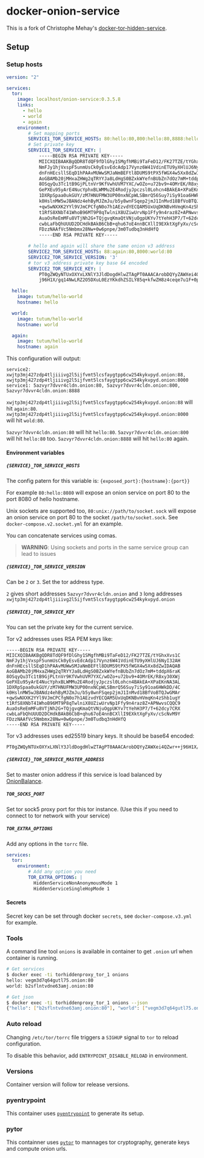 # docker-onion-service

This is a fork of Christophe Mehay's [docker-tor-hidden-service](https://github.com/cmehay/docker-tor-hidden-service).

## Setup

### Setup hosts

```yaml
version: "2"

services:
  tor:
    image: localhost/onion-service:0.3.5.8
    links:
      - hello
      - world
      - again
    environment:
        # Set mapping ports
        SERVICE1_TOR_SERVICE_HOSTS: 80:hello:80,800:hello:80,8888:hello:80
        # Set private key
        SERVICE1_TOR_SERVICE_KEY: |
            -----BEGIN RSA PRIVATE KEY-----
            MIICXQIBAAKBgQDR8TdQF9fDlGhy1SMgfhMBi9TaFeD12/FK27TZE/tYGhxXvs1C
            NmFJy1hjVxspF5unmUsCk0yEsvEdcAdp17Vynz6W41VdinETU9yXHlUJ6NyI32AH
            dnFnHEcsllSEqD1hPAAvMUWwSMJaNmBEFtl8DUMS9tPX5fWGX4w5Xx8dZwIDAQAB
            AoGBAMb20jMHxaZHWg2qTRYYJa8LdHgS0BZxkWYefnBUbZn7dOz7mM+tddpX6raK
            8OSqyQu3Tc1tB9GjPLtnVr9KfVwhUVM7YXC/wOZo+u72bv9+4OMrEK/R8xy30XWj
            GePXEu95yArE4NucYphxBLWMMu2E4RodjyJpczsl0Lohcn4BAkEA+XPaEKnNA3AL
            1DXRpSpaa0ukGUY/zM7HNUFMW3UP00nxNCpWLSBmrQ56Suy7iSy91oa6HWkDD/4C
            k0HslnMW5wJBANdz4ehByMJZmJu/b5y8wnFSqep2jmJ1InMvd18BfVoBTQJwGMAr
            +qwSwNXXK2YYl9VJmCPCfgN0o7h1AEzvdYECQAM5UxUqDKNBvHVmqKn4zShb1ugY
            t1RfS8XNbT41WhoB96MT9P8qTwlniX8UZiwUrvNp1Ffy9n4raz8Z+APNwvsCQQC9
            AuaOsReEmMFu8VTjNh2G+TQjgvqKmaQtVNjuOgpUKYv7tYehH3P7/T+62dcy7CRX
            cwbLaFbQhUUUD2DCHdkBAkB6CbB+qhu67oE4nnBCXllI9EXktXgFyXv/cScNvM9Y
            FDzzNAAfVc5Nmbmx28Nw+0w6pnpe/3m0Tudbq3nHdHfQ
            -----END RSA PRIVATE KEY-----

        # hello and again will share the same onion v3 address
        SERVICE2_TOR_SERVICE_HOSTS: 88:again:80,8000:world:80
        SERVICE2_TOR_SERVICE_VERSION: '3'
        # tor v3 address private key base 64 encoded
        SERVICE2_TOR_SERVICE_KEY: |
            PT0gZWQyNTUxOXYxLXNlY3JldDogdHlwZTAgPT0AAACArobDQYyZAWXei4QZwr++
            j96H1X/gq14NwLRZ2O5DXuL0EzYKkdhZSILY85q+kfwZH8z4ceqe7u1F+0pQi/sM

  hello:
    image: tutum/hello-world
    hostname: hello

  world:
    image: tutum/hello-world
    hostname: world

  again:
    image: tutum/hello-world
    hostname: again
```

This configuration will output:

```
service2: xwjtp3mj427zdp4tljiiivg2l5ijfvmt5lcsfaygtpp6cw254kykvpyd.onion:88, xwjtp3mj427zdp4tljiiivg2l5ijfvmt5lcsfaygtpp6cw254kykvpyd.onion:8000
service1: 5azvyr7dvvr4cldn.onion:80, 5azvyr7dvvr4cldn.onion:800, 5azvyr7dvvr4cldn.onion:8888
```

`xwjtp3mj427zdp4tljiiivg2l5ijfvmt5lcsfaygtpp6cw254kykvpyd.onion:88` will hit `again:80`.
`xwjtp3mj427zdp4tljiiivg2l5ijfvmt5lcsfaygtpp6cw254kykvpyd.onion:8000` will hit `wold:80`.

`5azvyr7dvvr4cldn.onion:80` will hit `hello:80`.
`5azvyr7dvvr4cldn.onion:800` will hit `hello:80` too.
`5azvyr7dvvr4cldn.onion:8888` will hit `hello:80` again.

#### Environment variables

##### `{SERVICE}_TOR_SERVICE_HOSTS`

The config patern for this variable is: `{exposed_port}:{hostname}:{port}}`

For example `80:hello:8080` will expose an onion service on port 80 to the port 8080 of hello hostname.

Unix sockets are supported too, `80:unix://path/to/socket.sock` will expose an onion service on port 80 to the socket `/path/to/socket.sock`. See `docker-compose.v2.socket.yml` for an example.

You can concatenate services using comas.

> **WARNING**: Using sockets and ports in the same service group can lead to issues

##### `{SERVICE}_TOR_SERVICE_VERSION`

Can be `2` or `3`. Set the tor address type.

`2` gives short addresses `5azvyr7dvvr4cldn.onion` and `3` long addresses `xwjtp3mj427zdp4tljiiivg2l5ijfvmt5lcsfaygtpp6cw254kykvpyd.onion`


##### `{SERVICE}_TOR_SERVICE_KEY`

You can set the private key for the current service.

Tor v2 addresses uses RSA PEM keys like:
```
-----BEGIN RSA PRIVATE KEY-----
MIICXQIBAAKBgQDR8TdQF9fDlGhy1SMgfhMBi9TaFeD12/FK27TZE/tYGhxXvs1C
NmFJy1hjVxspF5unmUsCk0yEsvEdcAdp17Vynz6W41VdinETU9yXHlUJ6NyI32AH
dnFnHEcsllSEqD1hPAAvMUWwSMJaNmBEFtl8DUMS9tPX5fWGX4w5Xx8dZwIDAQAB
AoGBAMb20jMHxaZHWg2qTRYYJa8LdHgS0BZxkWYefnBUbZn7dOz7mM+tddpX6raK
8OSqyQu3Tc1tB9GjPLtnVr9KfVwhUVM7YXC/wOZo+u72bv9+4OMrEK/R8xy30XWj
GePXEu95yArE4NucYphxBLWMMu2E4RodjyJpczsl0Lohcn4BAkEA+XPaEKnNA3AL
1DXRpSpaa0ukGUY/zM7HNUFMW3UP00nxNCpWLSBmrQ56Suy7iSy91oa6HWkDD/4C
k0HslnMW5wJBANdz4ehByMJZmJu/b5y8wnFSqep2jmJ1InMvd18BfVoBTQJwGMAr
+qwSwNXXK2YYl9VJmCPCfgN0o7h1AEzvdYECQAM5UxUqDKNBvHVmqKn4zShb1ugY
t1RfS8XNbT41WhoB96MT9P8qTwlniX8UZiwUrvNp1Ffy9n4raz8Z+APNwvsCQQC9
AuaOsReEmMFu8VTjNh2G+TQjgvqKmaQtVNjuOgpUKYv7tYehH3P7/T+62dcy7CRX
cwbLaFbQhUUUD2DCHdkBAkB6CbB+qhu67oE4nnBCXllI9EXktXgFyXv/cScNvM9Y
FDzzNAAfVc5Nmbmx28Nw+0w6pnpe/3m0Tudbq3nHdHfQ
-----END RSA PRIVATE KEY-----
```

Tor v3 addresses uses ed25519 binary keys. It should be base64 encoded:
```
PT0gZWQyNTUxOXYxLXNlY3JldDogdHlwZTAgPT0AAACArobDQYyZAWXei4QZwr++j96H1X/gq14NwLRZ2O5DXuL0EzYKkdhZSILY85q+kfwZH8z4ceqe7u1F+0pQi/sM
```

##### `{SERVICE}_TOR_SERVICE_MASTER_ADDRESS`

Set to master onion address if this service is load balanced by [OnionBalance](https://github.com/asn-d6/onionbalance).

##### `TOR_SOCKS_PORT`

Set tor sock5 proxy port for this tor instance. (Use this if you need to connect to tor network with your service)

##### `TOR_EXTRA_OPTIONS`

Add any options in the `torrc` file.

```yaml
services:
  tor:
    environment:
        # Add any option you need
        TOR_EXTRA_OPTIONS: |
          HiddenServiceNonAnonymousMode 1
          HiddenServiceSingleHopMode 1
```


#### Secrets

Secret key can be set through docker `secrets`, see `docker-compose.v3.yml` for example.


### Tools

A command line tool `onions` is available in container to get `.onion` url when container is running.

```sh
# Get services
$ docker exec -ti torhiddenproxy_tor_1 onions
hello: vegm3d7q64gutl75.onion:80
world: b2sflntvdne63amj.onion:80

# Get json
$ docker exec -ti torhiddenproxy_tor_1 onions --json
{"hello": ["b2sflntvdne63amj.onion:80"], "world": ["vegm3d7q64gutl75.onion:80"]}
```

### Auto reload

Changing `/etc/tor/torrc` file triggers a `SIGHUP` signal to `tor` to reload configuration.

To disable this behavior, add `ENTRYPOINT_DISABLE_RELOAD` in environment.

### Versions

Container version will follow tor release versions.

### pyentrypoint

This container uses [`pyentrypoint`](https://github.com/cmehay/pyentrypoint) to generate its setup.

### pytor

This containner uses [`pytor`](https://github.com/cmehay/pytor) to mannages tor cryptography, generate keys and compute onion urls.
